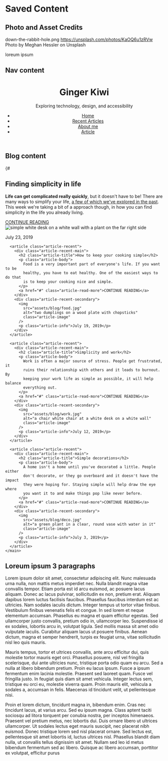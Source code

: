 # Saved Content

## Photo and Asset Credits

down-the-rabbit-hole.png
https://unsplash.com/photos/KaOQ6u1zRVw
Photo by Meghan Hessler on Unsplash

loreum ipsum

## Nav content

<header>
  <div class="container container-flex">
    <div class="site-title">
      <h1>Ginger Kiwi</h1>
      <p class="subtitle">Exploring technology, design, and accessibility</p>
    </div>
    <nav>
      <ul>
        <li><a class="current-page" href="index.html">Home</a></li>
        <li><a href="blog.njk">Recent Articles</a></li>
        <li><a href="about.html">About me</a></li>
        <li><a href="article.html">Article</a></li>
      </ul>
    </nav>
  </div>
  <!-- / .container -->
</header>

## Blog content

  {# <main role="main">
      <article class="article-recent">
        <div class="article-recent-main">
          <h2 class="article-title">Finding simplicity in life</h2>
          <p class="article-body">
            <strong>Life can get complicated really quickly</strong>, but it
            doesn't have to be! There are many ways to simplify your life,
            <a href="#">a few of which we've explored in the past</a>. This week
            we're taking a bit of a approach though, in how you can find
            simplicity in the life you already living.
          </p>
          <a href="#" class="article-read-more">CONTINUE READING</a>
        </div>
        <div class="article-recent-secondary">
          <img
            src="assets/blog/life.jpg"
            alt="simple white desk on a white wall with a plant on the far right side"
            class="article-image"
          />
          <p class="article-info">July 23, 2019</p>
        </div>
      </article>

      <article class="article-recent">
        <div class="article-recent-main">
          <h2 class="article-title">How to keep your cooking simple</h2>
          <p class="article-body">
            Food is a very important part of everyone's life. If you want to be
            healthy, you have to eat healthy. One of the easiest ways to do that
            is to keep your cooking nice and simple.
          </p>
          <a href="#" class="article-read-more">CONTINUE READING</a>
        </div>
        <div class="article-recent-secondary">
          <img
            src="assets/blog/food.jpg"
            alt="two dumplings on a wood plate with chopsticks"
            class="article-image"
          />
          <p class="article-info">July 19, 2019</p>
        </div>
      </article>

      <article class="article-recent">
        <div class="article-recent-main">
          <h2 class="article-title">Simplicity and work</h2>
          <p class="article-body">
            Work is often a major source of stress. People get frustrated, it
            ruins their relationship with others and it leads to burnout. By
            keeping your work life as simple as possible, it will help balance
            everything out.
          </p>
          <a href="#" class="article-read-more">CONTINUE READING</a>
        </div>
        <div class="article-recent-secondary">
          <img
            src="assets/blog/work.jpg"
            alt="a chair white chair at a white desk on a white wall"
            class="article-image"
          />
          <p class="article-info">July 12, 2019</p>
        </div>
      </article>

      <article class="article-recent">
        <div class="article-recent-main">
          <h2 class="article-title">Simple decorations</h2>
          <p class="article-body">
            A home isn't a home until you've decorated a little. People either
            don't decorate, or they go overboard and it doesn't have the impact
            they were hoping for. Staying simple will help draw the eye where
            you want it to and make things pop like never before.
          </p>
          <a href="#" class="article-read-more">CONTINUE READING</a>
        </div>
        <div class="article-recent-secondary">
          <img
            src="assets/blog/deco.jpg"
            alt="a green plant in a clear, round vase with water in it"
            class="article-image"
          />
          <p class="article-info">July 3, 2019</p>
        </div>
      </article>
    </main>

## Loreum ipsum 3 paragraphs

<p>  
Lorem ipsum dolor sit amet, consectetur adipiscing elit. Nunc malesuada urna nulla, non mattis metus imperdiet nec. Nulla blandit magna vitae convallis tempor. Etiam porta est id arcu euismod, ac posuere lacus aliquam. Donec ac lacus pulvinar, sollicitudin ex non, pretium erat. Aliquam dapibus lorem luctus facilisis faucibus. Phasellus faucibus interdum est ac ultricies. Nam sodales iaculis dictum. Integer tempus ut tortor vitae finibus. Vestibulum finibus venenatis felis et congue. In sed lorem et neque elementum accumsan. Phasellus eu magna et quam efficitur egestas. Sed ullamcorper justo convallis, pretium odio in, ullamcorper leo. Suspendisse id ex sodales, lobortis arcu in, volutpat ligula. Sed mollis massa sit amet odio vulputate iaculis. Curabitur aliquam lacus ut posuere finibus. Aenean dictum, magna et semper hendrerit, turpis ex feugiat urna, vitae sollicitudin nisl leo quis mauris.

</p>
<p>

Mauris tempus, tortor et ultrices convallis, ante arcu efficitur dui, quis molestie tortor mauris eget orci. Phasellus posuere, nisl vel fringilla scelerisque, dui ante ultricies nunc, tristique porta odio quam eu arcu. Sed a nulla at libero bibendum pretium. Proin eu lacus ipsum. Fusce a ipsum fermentum enim lacinia molestie. Praesent sed laoreet quam. Fusce vel fringilla justo. In feugiat quis diam sit amet vehicula. Integer lectus sem, tristique eu orci eu, molestie viverra quam. Proin mauris elit, vehicula a sodales a, accumsan in felis. Maecenas id tincidunt velit, ut pellentesque nisi.

</p>
<p>

Proin et lorem dictum, tincidunt magna in, bibendum enim. Cras nec tincidunt lacus, at varius arcu. Sed eu ipsum magna. Class aptent taciti sociosqu ad litora torquent per conubia nostra, per inceptos himenaeos. Praesent vel pretium metus, nec lobortis dui. Duis ornare libero ut ultrices ullamcorper. Ut sodales lectus eget mauris suscipit, nec placerat nibh euismod. Donec tristique lorem sed nisl placerat ornare. Sed lectus est, pellentesque sit amet lobortis id, luctus ultrices nisl. Phasellus blandit diam nulla, ut convallis tellus dignissim sit amet. Nullam sed leo id metus bibendum fermentum sed ac libero. Quisque ac libero accumsan, porttitor ex volutpat, efficitur purus
</p>